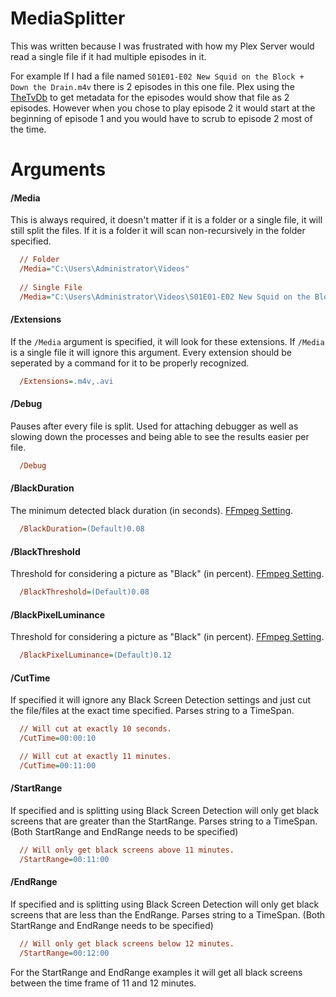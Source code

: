 # MediaSplitter
This was written because I was frustrated with how my Plex Server would read a single file if it had multiple episodes in it.

For example If I had a file named `S01E01-E02 New Squid on the Block + Down the Drain.m4v` there is 2 episodes in this one file. Plex using the [TheTvDb](http://thetvdb.com) to get metadata for the episodes would show that file as 2 episodes. However when you chose to play episode 2 it would start at the beginning of episode 1 and you would have to scrub to episode 2 most of the time.

# Arguments
#### /Media
This is always required, it doesn't matter if it is a folder or a single file, it will still split the files. If it is a folder it will scan non-recursively in the folder specified.
````ini
  // Folder
  /Media="C:\Users\Administrator\Videos"
  
  // Single File
  /Media="C:\Users\Administrator\Videos\S01E01-E02 New Squid on the Block + Down the Drain.m4v"
````

#### /Extensions
If the `/Media` argument is specified, it will look for these extensions. If `/Media` is a single file it will ignore this argument. Every extension should be seperated by a command for it to be properly recognized.
````ini
  /Extensions=.m4v,.avi
````

#### /Debug
Pauses after every file is split. Used for attaching debugger as well as slowing down the processes and being able to see the results easier per file.
````ini
  /Debug
````
#### /BlackDuration
The minimum detected black duration (in seconds). [FFmpeg Setting](https://ffmpeg.org/ffmpeg-filters.html#blackdetect).
````ini
  /BlackDuration=(Default)0.08
````
  
#### /BlackThreshold
Threshold for considering a picture as "Black" (in percent). [FFmpeg Setting](https://ffmpeg.org/ffmpeg-filters.html#blackdetect).
````ini
  /BlackThreshold=(Default)0.08
````
  
#### /BlackPixelLuminance
Threshold for considering a picture as "Black" (in percent). [FFmpeg Setting](https://ffmpeg.org/ffmpeg-filters.html#blackdetect).
````ini
  /BlackPixelLuminance=(Default)0.12
````
  
#### /CutTime
If specified it will ignore any Black Screen Detection settings and just cut the file/files at the exact time specified. Parses string to a TimeSpan.
````ini
  // Will cut at exactly 10 seconds.
  /CutTime=00:00:10

  // Will cut at exactly 11 minutes.
  /CutTime=00:11:00
````

#### /StartRange
If specified and is splitting using Black Screen Detection will only get black screens that are greater than the StartRange. Parses string to a TimeSpan. (Both StartRange and EndRange needs to be specified)
````ini
  // Will only get black screens above 11 minutes.
  /StartRange=00:11:00
````
  
#### /EndRange
If specified and is splitting using Black Screen Detection will only get black screens that are less than the EndRange. Parses string to a TimeSpan. (Both StartRange and EndRange needs to be specified)
````ini
  // Will only get black screens below 12 minutes.
  /StartRange=00:12:00
````
For the StartRange and EndRange examples it will get all black screens between the time frame of 11 and 12 minutes.
